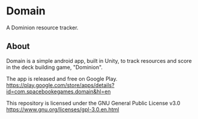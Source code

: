 # Domain
A Dominion resource tracker.

## About
Domain is a simple android app, built in Unity, to track resources and score in the deck building game, "Dominion".

The app is released and free on Google Play.
<https://play.google.com/store/apps/details?id=com.spacebookegames.domain&hl=en>

This repository is licensed under the GNU General Public License v3.0
<https://www.gnu.org/licenses/gpl-3.0.en.html>